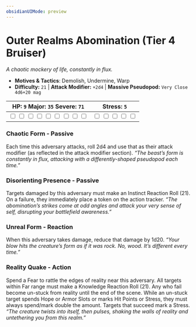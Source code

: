 ```yaml
---
obsidianUIMode: preview
---
```

# Outer Realms Abomination (Tier 4 Bruiser)

*A chaotic mockery of life, constantly in flux.*

- **Motives & Tactics**: Demolish, Undermine, Warp
- **Difficulty:** `21` | **Attack Modifier:** `+2d4` | **Massive Pseudopod:** `Very Close 4d6+20 mag`

| HP: `9` Major: `35` Severe: `71` | Stress: `5` |
|--|--|
|  <input type="checkbox" unchecked id="4f6364ee"> <input type="checkbox" unchecked id="10aa89eb"> <input type="checkbox" unchecked id="ea2344b1"> <input type="checkbox" unchecked id="e55040ea"> <input type="checkbox" unchecked id="a2020857"> <input type="checkbox" unchecked id="66457823"> <input type="checkbox" unchecked id="0645ac51"> <input type="checkbox" unchecked id="572092f7"> <input type="checkbox" unchecked id="b735bf56"> |  <input type="checkbox" unchecked id="a018db0b"> <input type="checkbox" unchecked id="e44fb189"> <input type="checkbox" unchecked id="4cfb7ac6"> <input type="checkbox" unchecked id="cb6f09f0"> <input type="checkbox" unchecked id="5c5f0f66"> |

### Chaotic Form - Passive

Each time this adversary attacks, roll 2d4 and use that as their attack modifier (as reflected in the attack modifier section). *“The beast’s form is constantly in flux, attacking with a differently-shaped pseudopod each time.”*

### Disorienting Presence - Passive

Targets damaged by this adversary must make an Instinct Reaction Roll (21). On a failure, they immediately place a token on the action tracker. *“The abomination’s strikes come at odd angles and attack your very sense of self, disrupting your battlefield awareness.”*

### Unreal Form - Reaction

When this adversary takes damage, reduce that damage by 1d20. *“Your blow hits the creature’s form as if it was rock. No, wood. It’s different every time.”*

### Reality Quake - Action

Spend a Fear to rattle the edges of reality near this adversary. All targets within Far range must make a Knowledge Reaction Roll (21). Any who fail become un-stuck from reality until the end of the scene. While an un-stuck target spends Hope or Armor Slots or marks Hit Points or Stress, they must always spend/mark double the amount. Targets that succeed mark a Stress. *“The creature twists into itself, then pulses, shaking the walls of reality and untethering you from this realm.”*


